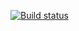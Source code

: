 [![Build status](https://ci.appveyor.com/api/projects/status/loia58uvgjrlepws?svg=true)](https://ci.appveyor.com/project/QALevina/avto2)
